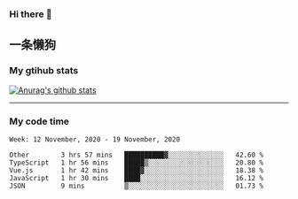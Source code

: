 ### Hi there 👋

## 一条懒狗
<!--
**kiss-me-quickly/kiss-me-quickly** is a ✨ _special_ ✨ repository because its `README.md` (this file) appears on your GitHub profile.

Here are some ideas to get you started:

- 🔭 I’m currently working on ...
- 🌱 I’m currently learning ...
- 👯 I’m looking to collaborate on ...
- 🤔 I’m looking for help with ...
- 💬 Ask me about ...
- 📫 How to reach me: ...
- 😄 Pronouns: ...
- ⚡ Fun fact: ...
-->


### My gtihub stats

[![Anurag's github stats](https://github-readme-stats.vercel.app/api?username=kiss-me-quickly)](https://github.com/anuraghazra/github-readme-stats)

***

### My code time

<!--START_SECTION:waka-->
```text
Week: 12 November, 2020 - 19 November, 2020

Other        3 hrs 57 mins   ██████████▓░░░░░░░░░░░░░░   42.60 % 
TypeScript   1 hr 56 mins    █████▒░░░░░░░░░░░░░░░░░░░   20.80 % 
Vue.js       1 hr 42 mins    ████▓░░░░░░░░░░░░░░░░░░░░   18.38 % 
JavaScript   1 hr 30 mins    ████░░░░░░░░░░░░░░░░░░░░░   16.12 % 
JSON         9 mins          ▒░░░░░░░░░░░░░░░░░░░░░░░░   01.73 % 
```
<!--END_SECTION:waka-->
